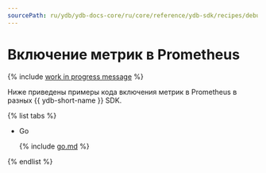 ```yaml
---
sourcePath: ru/ydb/ydb-docs-core/ru/core/reference/ydb-sdk/recipes/debug/_includes/prometheus.md
---
```

# Включение метрик в Prometheus

{% include [work in progress message](../../_includes/addition.md) %}

Ниже приведены примеры кода включения метрик в Prometheus в разных {{ ydb-short-name }} SDK.

{% list tabs %}

- Go


  {% include [go.md](prometheus/go.md) %}


{% endlist %}

